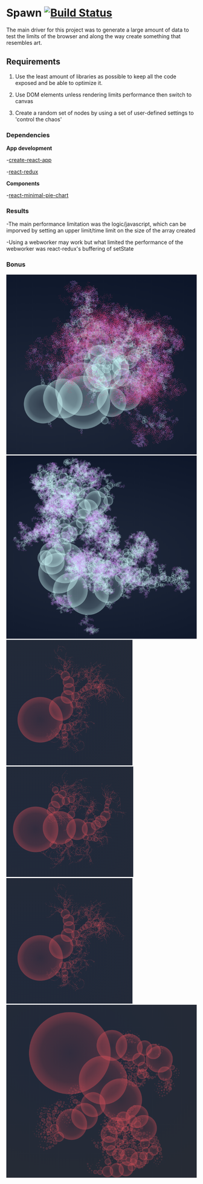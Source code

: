 # Spawn [![Build Status](https://travis-ci.com/AhmedAbuelaish/spawn-react-redux.svg?branch=master)](https://travis-ci.com/AhmedAbuelaish/spawn-react-redux)
The main driver for this project was to generate a large amount of data to test the limits of the browser and along the way create something that resembles art.

## Requirements

1. Use the least amount of libraries as possible to keep all the code exposed and be able to optimize it.

2. Use DOM elements unless rendering limits performance then switch to canvas

3. Create a random set of nodes by using a set of user-defined settings to 'control the chaos'

### Dependencies

**App development**

-[create-react-app](https://www.npmjs.com/package/create-react-app)

-[react-redux](https://www.npmjs.com/package/react-redux)

**Components**

-[react-minimal-pie-chart](https://www.npmjs.com/package/react-minimal-pie-chart)

### Results

-The main performance limitation was the logic/javascript, which can be imporved by setting an upper limit/time limit on the size of the array created

-Using a webworker may work but what limited the performance of the webworker was react-redux's buffering of setState

### Bonus
![alt text](https://github.com/AhmedAbuelaish/spawn-react-redux/blob/master/images/Capture.PNG?raw=true)
![alt text](https://github.com/AhmedAbuelaish/spawn-react-redux/blob/master/images/Capture2.PNG?raw=true)
![alt text](https://github.com/AhmedAbuelaish/spawn-react-redux/blob/master/images/1%200%20100%200%20-60%2090.PNG?raw=true)
![alt text](https://github.com/AhmedAbuelaish/spawn-react-redux/blob/master/images/1%200%20100%200%20-60%2090%20(1).PNG?raw=true)
![alt text](https://github.com/AhmedAbuelaish/spawn-react-redux/blob/master/images/1%200%20100%200%20-60%2090.PNG?raw=true)
![alt text](https://github.com/AhmedAbuelaish/spawn-react-redux/blob/master/images/1%2033%20100%200%20-30%2090.PNG?raw=true)



